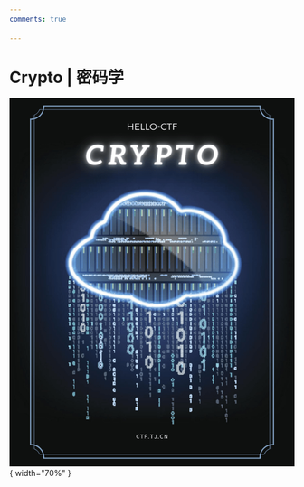 ```yaml
---
comments: true

---
```


# Crypto | 密码学

<div class="center-table" markdown>

![前言](../assets/covers/Crypto.png){ width="70%" }

</div>